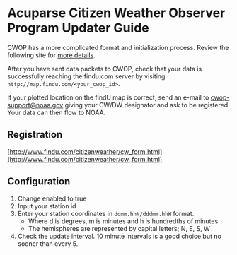 # Acuparse Citizen Weather Observer Program Updater Guide

CWOP has a more complicated format and initialization process. Review the following site for [more details](http://www.wxqa.com/faq.html).

After you have sent data packets to CWOP, check that your data is successfully reaching the findu.com server by visiting
`http://map.findu.com/<your_cwop_id>`.

If your plotted location on the findU map is correct, send an e-mail to cwop-support@noaa.gov giving your CW/DW designator
and ask to be registered. Your data can then flow to NOAA.

## Registration

[http://www.findu.com/citizenweather/cw_form.html](http://www.findu.com/citizenweather/cw_form.html)

## Configuration

1. Change enabled to true
1. Input your station id
1. Enter your station coordinates in `ddmm.hhN/dddmm.hhW` format.
    - Where d is degrees, m is minutes and h is hundredths of minutes.
    - The hemispheres are represented by capital letters; N, E, S, W
1. Check the update interval. 10 minute intervals is a good choice but no sooner than every 5.
